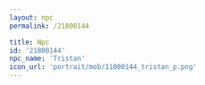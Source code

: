 ```yaml
---
layout: npc
permalink: /21800144

title: Npc
id: '21800144'
npc_name: 'Tristan'
icon_url: 'portrait/mob/11000144_tristan_p.png'
---
```

